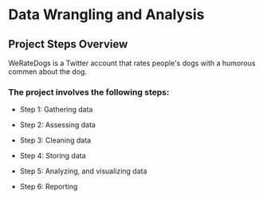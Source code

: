 
# Data Wrangling and Analysis
## Project Steps Overview
WeRateDogs is a Twitter account that rates people's dogs with a humorous commen about the dog.
### The project involves the following steps:

- Step 1: Gathering data

- Step 2: Assessing data

- Step 3: Cleaning data

- Step 4: Storing data

- Step 5: Analyzing, and visualizing data

- Step 6: Reporting
